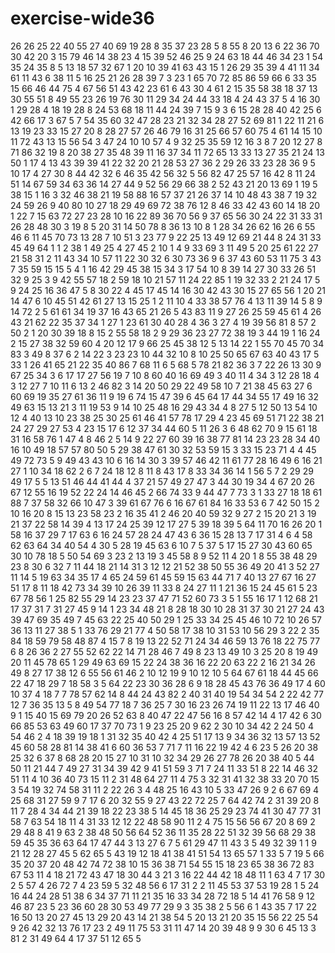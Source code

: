 # exercise-wide36
26
26
25
22
40
55
27
40
69
19
28
8
35
37
23
28
5
8
55
8
20
13
6
22
36
70
30
42
20
3
15
79
46
14
38
23
4
15
39
52
46
25
9
24
63
18
44
46
34
23
1
54
35
24
35
8
5
13
18
57
32
67
1
20
10
39
41
63
43
15
1
26
29
35
39
4
41
11
34
61
11
43
6
38
11
5
16
25
21
26
28
39
7
3
23
1
65
70
72
85
86
59
66
6
33
35
15
66
46
44
75
4
67
56
51
43
42
23
61
6
43
30
4
61
2
15
35
58
38
18
37
13
30
55
51
8
49
55
23
26
19
76
30
11
29
34
24
44
33
18
4
24
43
37
5
4
16
30
1
29
28
4
18
19
28
8
24
53
68
18
11
44
24
39
7
15
9
3
6
15
28
28
40
42
25
6
42
66
17
3
67
5
7
54
35
60
32
47
28
23
21
32
34
28
27
52
69
81
1
22
11
21
6
13
19
23
33
15
27
20
8
28
27
57
26
46
79
16
31
25
66
57
60
75
4
61
14
15
10
11
72
43
13
15
56
54
3
47
24
10
10
57
4
9
32
25
35
59
12
16
3
8
7
20
12
27
8
71
86
32
19
8
20
38
27
35
48
39
11
16
37
34
11
72
65
13
33
13
27
35
21
24
13
50
1
17
4
13
43
39
39
41
22
32
20
21
28
53
27
36
2
29
26
33
23
28
36
9
5
10
17
4
27
30
8
44
42
32
6
46
35
42
56
32
5
56
82
47
25
57
16
42
8
11
24
51
14
67
59
34
63
36
14
27
44
9
52
56
29
66
38
2
52
43
21
20
13
69
1
19
5
38
15
1
16
3
32
46
38
21
19
58
88
16
57
37
21
26
37
14
10
48
43
38
7
19
32
24
59
26
9
40
80
10
27
18
29
49
69
72
38
76
12
8
46
33
42
43
60
14
18
20
1
22
7
15
63
72
27
23
28
10
16
22
89
36
70
56
9
37
65
56
30
24
22
31
33
31
26
28
48
30
3
19
8
5
20
31
14
50
78
8
36
13
10
8
1
28
34
26
62
16
26
6
55
46
6
11
45
70
73
13
28
7
10
51
3
23
77
9
22
25
13
49
12
69
21
44
8
24
31
33
45
49
64
1
1
2
38
1
49
25
4
27
45
2
10
1
4
9
33
69
3
11
49
5
20
25
61
22
27
21
58
31
2
11
43
34
10
57
11
22
30
32
6
30
73
36
9
6
37
43
60
53
11
75
3
43
7
35
59
15
15
5
4
1
16
42
29
45
38
15
34
3
17
54
10
8
39
14
27
30
33
26
51
32
9
25
3
9
42
55
57
18
2
59
18
10
21
57
11
24
22
85
1
19
32
33
2
21
24
17
5
9
24
25
16
36
47
5
8
30
22
4
45
17
45
14
16
30
42
43
30
15
27
65
56
1
20
21
14
47
6
10
45
51
42
61
27
13
15
25
1
2
11
10
4
33
38
57
76
4
13
11
39
14
5
8
9
14
72
2
5
61
61
34
19
37
16
43
65
21
26
5
43
83
11
9
27
26
25
59
45
61
4
26
43
21
62
22
35
37
34
1
27
1
23
61
30
40
28
4
36
3
27
4
19
39
56
81
8
57
2
50
2
1
20
30
39
18
8
15
2
55
58
18
2
9
29
36
23
27
72
38
19
3
44
19
1
16
24
2
15
27
38
32
59
60
4
20
12
17
9
66
25
45
38
12
5
13
14
22
1
55
70
45
70
34
83
3
49
8
37
6
2
14
22
3
23
23
10
44
32
10
8
10
25
50
65
67
63
40
43
17
5
33
1
26
41
65
21
22
35
40
86
7
68
11
6
5
68
5
78
21
82
36
3
7
22
26
13
30
9
67
25
34
3
6
17
17
27
56
19
7
10
8
60
40
16
69
49
3
40
11
4
34
3
12
28
18
4
3
12
27
7
10
11
6
13
2
46
82
3
14
20
50
29
22
49
58
10
7
21
38
45
63
27
6
60
69
19
35
27
61
36
11
9
19
6
74
15
47
39
6
45
64
17
44
34
55
17
49
16
32
49
63
15
13
21
3
11
19
53
9
14
10
25
48
16
29
43
34
4
8
27
5
12
50
13
54
10
12
4
40
13
10
23
38
25
30
25
61
46
41
57
78
17
29
4
23
45
69
51
71
22
38
21
24
27
29
27
53
4
23
15
17
6
12
37
34
44
60
5
11
26
3
6
48
62
70
9
15
61
18
31
16
58
76
1
47
4
8
46
2
5
14
9
22
27
60
39
16
38
77
81
14
23
23
28
34
40
16
10
49
18
57
57
80
50
5
29
38
47
61
30
32
53
59
15
3
33
15
23
71
4
4
45
49
72
73
5
9
49
43
43
10
6
16
14
30
3
39
57
46
42
11
61
77
28
16
49
6
16
21
27
1
10
34
18
62
2
6
7
24
18
12
8
11
8
43
17
8
33
34
36
14
1
56
5
7
2
29
29
49
17
5
5
13
51
46
44
41
44
4
37
21
57
49
27
47
3
44
30
19
34
4
67
20
26
67
12
55
16
19
52
22
24
14
46
45
2
66
74
33
9
44
47
7
73
3
1
33
27
18
18
61
88
7
37
58
32
66
10
47
3
39
61
67
76
6
16
67
61
84
16
33
53
6
7
42
50
15
2
10
16
20
8
15
13
23
58
23
2
16
35
41
2
46
20
40
59
32
9
27
2
15
20
21
3
19
21
37
22
58
14
39
4
13
17
24
25
39
12
17
27
5
39
18
39
5
64
11
70
16
26
20
1
58
16
37
29
7
17
63
6
16
24
57
28
24
47
43
6
36
15
28
13
7
17
31
4
6
4
58
62
63
64
34
40
54
4
30
5
28
19
45
63
6
10
7
5
37
5
17
15
27
30
43
60
65
30
10
78
18
5
50
54
69
3
23
2
13
19
3
45
58
8
9
52
11
4
20
1
8
55
38
48
29
23
8
30
6
32
7
11
44
18
21
14
31
3
12
12
21
52
38
50
55
36
49
20
41
3
52
27
11
14
5
19
63
34
35
17
4
65
24
59
61
45
59
15
63
44
71
7
40
13
27
67
16
27
51
17
8
11
18
42
73
34
39
10
26
39
11
33
8
24
27
11
1
21
36
15
24
45
61
5
23
67
78
56
1
25
82
55
29
14
23
23
37
47
71
52
60
73
3
5
1
55
16
17
1
12
68
21
17
37
31
7
31
27
45
9
14
1
23
34
48
21
8
28
18
30
10
28
31
37
30
21
27
24
43
39
47
69
35
49
7
45
63
22
25
40
50
29
1
25
33
34
25
45
46
10
72
10
26
57
36
13
11
27
38
5
1
33
76
29
21
77
4
50
58
17
38
10
31
53
10
56
29
3
22
2
35
84
18
59
79
58
48
87
4
15
7
8
19
13
22
52
71
24
34
46
59
13
76
18
22
75
77
6
8
26
36
2
27
55
52
62
22
14
71
28
46
7
49
8
23
13
49
10
3
25
20
8
19
49
20
11
45
78
65
1
29
49
63
69
15
22
24
38
36
16
22
20
63
22
2
16
21
34
26
49
8
27
17
38
12
6
55
56
61
46
2
10
12
19
9
10
12
10
5
64
67
61
18
44
45
66
22
47
18
29
7
18
58
3
5
64
22
23
30
36
28
6
9
18
28
45
43
76
36
49
17
4
60
10
37
4
18
7
7
78
57
62
14
8
44
24
43
82
2
40
31
40
19
54
34
54
2
22
42
77
12
7
36
35
13
5
8
49
54
77
18
7
36
25
7
30
16
23
26
74
19
11
22
13
17
46
40
9
1
15
40
15
69
79
20
26
52
63
8
40
47
22
47
56
16
8
57
42
14
4
17
42
6
30
66
85
53
63
49
60
17
37
70
73
1
9
23
25
20
9
62
2
30
10
34
42
2
24
50
4
54
46
2
4
18
39
19
18
1
31
32
35
40
42
4
25
51
17
13
9
34
36
32
13
57
13
52
45
60
58
28
81
14
38
41
6
60
36
53
7
71
7
11
16
22
19
42
4
6
23
5
26
20
38
25
32
6
37
8
68
28
20
15
27
10
31
10
32
34
29
26
27
78
26
20
38
40
5
44
50
11
21
44
7
49
27
31
34
39
42
9
41
51
59
3
71
7
24
11
33
51
8
22
14
46
32
51
11
4
10
36
40
73
15
11
2
31
48
64
27
11
4
75
3
32
31
41
32
38
33
20
70
15
3
54
19
32
74
58
31
11
2
22
26
3
4
48
25
16
43
10
5
33
47
26
9
2
6
67
69
4
25
68
31
27
59
9
7
17
6
20
32
55
9
27
43
22
72
25
7
64
42
74
2
31
39
20
8
11
7
28
4
34
44
21
39
18
22
23
38
5
14
45
18
36
25
29
23
74
41
30
47
77
31
58
7
63
54
18
11
4
31
33
12
12
22
48
58
90
11
2
4
75
15
56
56
67
20
8
69
2
29
48
8
41
9
63
2
38
48
50
56
64
52
36
11
35
28
22
51
32
39
56
68
29
38
59
45
35
36
63
64
17
47
44
3
13
27
6
7
5
61
29
47
11
43
3
5
49
32
39
1
1
9
21
12
28
27
45
5
62
65
5
43
19
12
18
41
38
41
51
54
13
65
57
1
33
5
7
19
5
66
35
20
37
20
48
42
74
72
38
10
15
36
38
71
54
55
15
18
23
65
38
36
72
83
67
53
11
4
18
21
72
43
47
18
30
44
3
21
3
16
22
44
42
18
48
11
1
63
4
7
17
30
2
5
57
4
26
72
7
4
23
59
5
32
48
56
6
17
31
2
2
11
45
53
37
53
19
28
1
5
24
16
44
24
28
51
38
6
34
37
71
11
21
35
16
33
34
28
72
18
5
14
41
76
58
9
12
46
87
23
5
23
36
60
28
30
53
49
77
29
9
3
35
38
2
5
56
6
1
43
35
7
17
22
16
50
13
20
27
45
13
29
20
43
14
21
38
54
5
20
13
21
20
35
15
56
22
25
54
9
26
42
32
13
76
17
23
2
49
11
75
53
31
11
47
14
20
39
48
9
9
30
6
45
13
3
81
2
31
49
64
4
17
37
51
12
65
5
